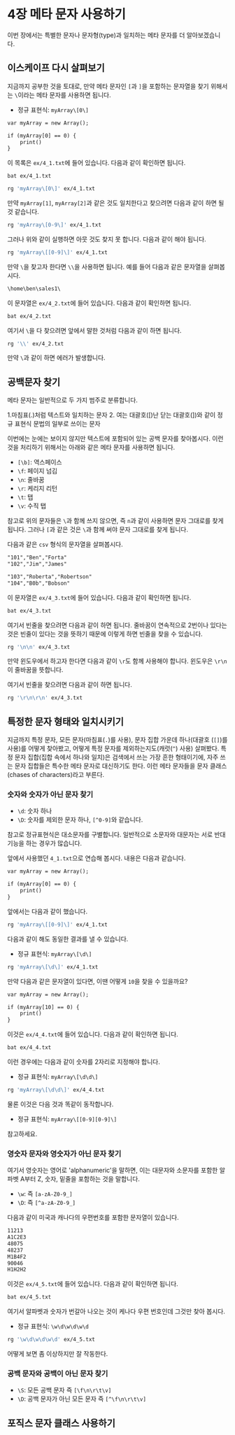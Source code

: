 # 4장 메타 문자 사용하기

이번 장에서는 특별한 문자나 문자형(type)과 일치하는 메타 문자를 더 알아보겠습니다.

## 이스케이프 다시 살펴보기

지금까지 공부한 것을 토대로, 만약 메타 문자인 `[`과 `]`을 포함하는 문자열을 찾기 위해서는 `\`이라는 메타 문자를 사용하면 됩니다.

- 정규 표현식: `myArray\[0\]`

```txt
var myArray = new Array();

if (myArray[0] == 0) {
    print()
}
```

이 목록은 `ex/4_1.txt`에 들어 있습니다. 다음과 같이 확인하면 됩니다.

```bash
bat ex/4_1.txt
```

```bash
rg 'myArray\[0\]' ex/4_1.txt
```

만약 `myArray[1]`, `myArray[2]`과 같은 것도 일치한다고 찾으려면 다음과 같이 하면 될 것 같습니다.

```bash
rg 'myArray\[0-9\]' ex/4_1.txt
```

그러나 위와 같이 실행하면 아뭇 것도 찾지 못 합니다. 다음과 같이 해야 됩니다.

```bash
rg 'myArray\[[0-9]\]' ex/4_1.txt
```

만약 `\`을 찾고자 한다면 `\\`을 사용하면 됩니다. 예를 들어 다음과 같은 문자열을 살펴봅시다.

```txt
\home\ben\sales1\
```

이 문자열은 `ex/4_2.txt`에 들어 있습니다. 다음과 같이 확인하면 됩니다.

```bash
bat ex/4_2.txt
```

여기서 `\`을 다 찾으려면 앞에서 말한 것처럼 다음과 같이 하면 됩니다.

```bash
rg '\\' ex/4_2.txt
```

만약 `\`과 같이 하면 에러가 발생합니다.

## 공백문자 찾기

메타 문자는 일반적으로 두 가지 범주로 분류합니다.

1.마침표(.)처럼 텍스트와 일치하는 문자
2. 여는 대괄호([)난 닫는 대괄호(])와 같이 정규 표현식 문법의 일부로 쓰이는 문자

이번에는 눈에는 보이지 않지만 텍스트에 포함되어 있는 공백 문자를 찾아봅시다. 이런 것을 처리하기 위해서는 아래와 같은 메타 문자를 사용하면 됩니다.

- `[\b]`: 역스페이스
- `\f`: 페이지 넘김
- `\n`: 줄바꿈
- `\r`: 케리지 리턴
- `\t`: 탭
- `\v`: 수직 탭

참고로 위의 문자들은 `\`과 함께 쓰지 않으면, 즉 `n`과 같이 사용하면 문자 그대로를 찾게 됩니다. 그러나 `[`과 같은 것은 `\`과 함께 써야 문자 그대로를 찾게 됩니다.

다음과 같은 `csv` 형식의 문자열을 살펴봅시다.

```txt
"101","Ben","Forta"
"102","Jim","James"

"103","Roberta","Robertson"
"104","B0b","Bobson"
```

이 문자열은 `ex/4_3.txt`에 들어 있습니다. 다음과 같이 확인하면 됩니다.

```bash
bat ex/4_3.txt
```

여기서 빈줄을 찾으려면 다음과 같이 하면 됩니다. 줄바꿈이 연속적으로 2번이나 있다는 것은 빈줄이 있다는 것을 뜻하기 때문에 이렇게 하면 빈줄을 찾을 수 있습니다.

```bash
rg '\n\n' ex/4_3.txt
```

만약 윈도우에서 하고자 한다면 다음과 같이 `\r`도 함께 사용해야 합니다. 윈도우은 `\r\n`이 줄바꿈을 뜻합니다.

여기서 빈줄을 찾으려면 다음과 같이 하면 됩니다.

```bash
rg '\r\n\r\n' ex/4_3.txt
```

## 특정한 문자 형태와 일치시키기

지금까지 특정 문자, 모든 문자(마침표(`.`)를 사용), 문자 집합 가운데 하나(대괄호
(`[]`)를 사용)를 어떻게 찾아봤고, 어떻게 특정 문자를 제외하는지도(캐럿(`^`) 사용) 살펴봤다. 특정 문자 집합(집합 속에서 하나와 일치)은 검색에서 쓰는 가장 흔한 형태이기에, 자주 쓰는 문자 집합들은 특수한 메타 문자로 대신하기도 한다. 이런 메타 문자들을 문자 클래스(chases of characters)라고 부른다.

### 숫자와 숫자가 아닌 문자 찾기

- `\d`: 숫자 하나
- `\D`: 숫자를 제외한 문자 하나, `[^0-9]`와 같습니다.

참고로 정규표현식은 대소문자를 구별합니다. 일반적으로 소문자와 대문자는 서로 반대 기능을 하는 경우가 많습니다.

앞에서 사용했던 `4_1.txt`으로 연습해 봅시다. 내용은 다음과 같습니다.

```txt
var myArray = new Array();

if (myArray[0] == 0) {
    print()
}
```

앞에서는 다음과 같이 했습니다.

```bash
rg 'myArray\[[0-9]\]' ex/4_1.txt
```

다음과 같이 해도 동일한 결과를 낼 수 있습니다.

- 정규 표현식: `myArray\[\d\]`

```bash
rg 'myArray\[\d\]' ex/4_1.txt
```

만약 다음과 같은 문자열이 있다면, 이땐 어떻게 `10`을 찾을 수 있을까요?

```txt
var myArray = new Array();

if (myArray[10] == 0) {
    print()
}
```

이것은 `ex/4_4.txt`에 들어 있습니다. 다음과 같이 확인하면 됩니다.

```bash
bat ex/4_4.txt
```

이런 경우에는 다음과 같이 숫자를 2자리로 지정해야 합니다.

- 정규 표현식: `myArray\[\d\d\]`

```bash
rg 'myArray\[\d\d\]' ex/4_4.txt 
```

물론 이것은 다음 것과 똑같이 동작합니다.

- 정규 표현식: `myArray\[[0-9][0-9]\]`

참고하세요.

### 영숫자 문자와 영숫자가 아닌 문자 찾기

여기서 영숫자는 영어로 'alphanumeric'을 말하면, 이는 대문자와 소문자를 포함한 알파벳 A부터 Z, 숫자, 밑줄을 포함하는 것을 말합니다.

- `\w`: 즉 `[a-zA-Z0-9_]`
- `\D`: 즉 `[^a-zA-Z0-9_]`

다음과 같이 미국과 캐나다의 우편번호를 포함한 문자열이 있습니다.

```txt
11213
A1C2E3
48075
48237
M1B4F2
90046
H1H2H2
```

이것은 `ex/4_5.txt`에 들어 있습니다. 다음과 같이 확인하면 됩니다.

```bash
bat ex/4_5.txt
```

여기서 알파벳과 숫자가 번갈아 나오는 것이 케나다 우편 번호인데 그것만 찾아 봅시다.

- 정규 표현식: `\w\d\w\d\w\d`

```bash
rg '\w\d\w\d\w\d' ex/4_5.txt 
```

어떻게 보면 좀 이상하지만 잘 작동한다.

### 공백 문자와 공백이 아닌 문자 찾기

- `\S`: 모든 공백 문자 즉 `[\f\n\r\t\v]`
- `\D`: 공백 문자가 아닌 모든 문자 즉 `[^\f\n\r\t\v]`

## 포직스 문자 클래스 사용하기
